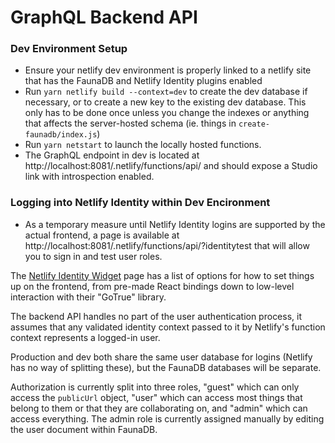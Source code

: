 # GraphQL Backend API

### Dev Environment Setup

- Ensure your netlify dev environment is properly linked to a netlify site that has the FaunaDB and Netlify Identity plugins enabled
- Run `yarn netlify build --context=dev` to create the dev database if necessary, or to create a new key to the existing dev database.  This only has to be done once unless you change the indexes or anything that affects the server-hosted schema (ie. things in `create-faunadb/index.js`)
- Run `yarn netstart` to launch the locally hosted functions.
- The GraphQL endpoint in dev is located at http://localhost:8081/.netlify/functions/api/ and should expose a Studio link with introspection enabled.

### Logging into Netlify Identity within Dev Encironment

- As a temporary measure until Netlify Identity logins are supported by the actual frontend, a page is available at http://localhost:8081/.netlify/functions/api/?identitytest that will allow you to sign in and test user roles.

The [Netlify Identity Widget](https://github.com/netlify/netlify-identity-widget) page has a list of options for how to set things up on the frontend, from pre-made React bindings down to low-level interaction with their "GoTrue" library.

The backend API handles no part of the user authentication process, it assumes that any validated identity context passed to it by Netlify's function context represents a logged-in user.

Production and dev both share the same user database for logins (Netlify has no way of splitting these), but the FaunaDB databases will be separate.

Authorization is currently split into three roles, "guest" which can only access the `publicUrl` object, "user" which can access most things that belong to them or that they are collaborating on, and "admin" which can access everything.  The admin role is currently assigned manually by editing the user document within FaunaDB.